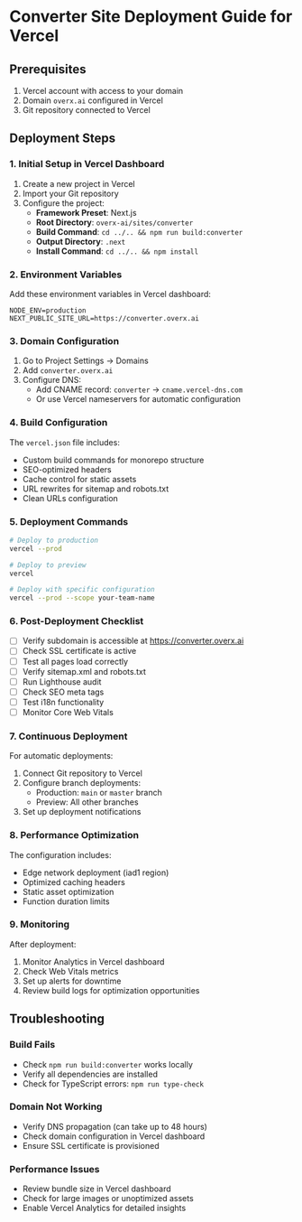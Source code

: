 # Converter Site Deployment Guide for Vercel

## Prerequisites
1. Vercel account with access to your domain
2. Domain `overx.ai` configured in Vercel
3. Git repository connected to Vercel

## Deployment Steps

### 1. Initial Setup in Vercel Dashboard

1. Create a new project in Vercel
2. Import your Git repository
3. Configure the project:
   - **Framework Preset**: Next.js
   - **Root Directory**: `overx-ai/sites/converter`
   - **Build Command**: `cd ../.. && npm run build:converter`
   - **Output Directory**: `.next`
   - **Install Command**: `cd ../.. && npm install`

### 2. Environment Variables

Add these environment variables in Vercel dashboard:
```
NODE_ENV=production
NEXT_PUBLIC_SITE_URL=https://converter.overx.ai
```

### 3. Domain Configuration

1. Go to Project Settings → Domains
2. Add `converter.overx.ai`
3. Configure DNS:
   - Add CNAME record: `converter` → `cname.vercel-dns.com`
   - Or use Vercel nameservers for automatic configuration

### 4. Build Configuration

The `vercel.json` file includes:
- Custom build commands for monorepo structure
- SEO-optimized headers
- Cache control for static assets
- URL rewrites for sitemap and robots.txt
- Clean URLs configuration

### 5. Deployment Commands

```bash
# Deploy to production
vercel --prod

# Deploy to preview
vercel

# Deploy with specific configuration
vercel --prod --scope your-team-name
```

### 6. Post-Deployment Checklist

- [ ] Verify subdomain is accessible at https://converter.overx.ai
- [ ] Check SSL certificate is active
- [ ] Test all pages load correctly
- [ ] Verify sitemap.xml and robots.txt
- [ ] Run Lighthouse audit
- [ ] Check SEO meta tags
- [ ] Test i18n functionality
- [ ] Monitor Core Web Vitals

### 7. Continuous Deployment

For automatic deployments:
1. Connect Git repository to Vercel
2. Configure branch deployments:
   - Production: `main` or `master` branch
   - Preview: All other branches
3. Set up deployment notifications

### 8. Performance Optimization

The configuration includes:
- Edge network deployment (iad1 region)
- Optimized caching headers
- Static asset optimization
- Function duration limits

### 9. Monitoring

After deployment:
1. Monitor Analytics in Vercel dashboard
2. Check Web Vitals metrics
3. Set up alerts for downtime
4. Review build logs for optimization opportunities

## Troubleshooting

### Build Fails
- Check `npm run build:converter` works locally
- Verify all dependencies are installed
- Check for TypeScript errors: `npm run type-check`

### Domain Not Working
- Verify DNS propagation (can take up to 48 hours)
- Check domain configuration in Vercel dashboard
- Ensure SSL certificate is provisioned

### Performance Issues
- Review bundle size in Vercel dashboard
- Check for large images or unoptimized assets
- Enable Vercel Analytics for detailed insights